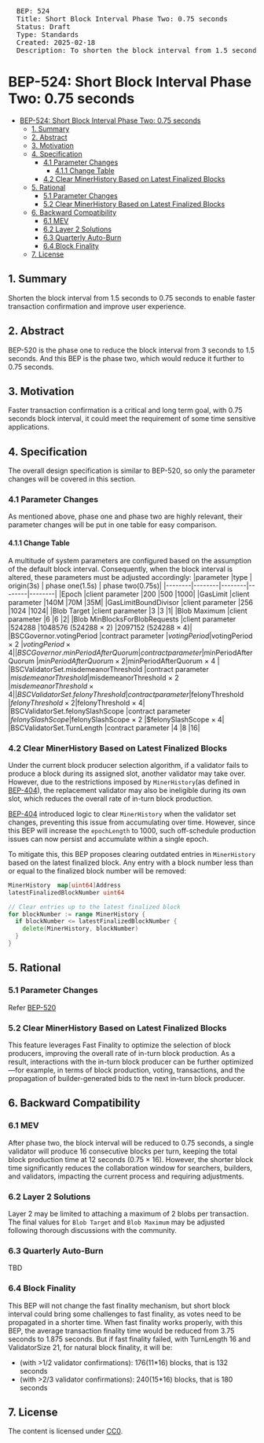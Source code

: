 <pre>
  BEP: 524
  Title: Short Block Interval Phase Two: 0.75 seconds
  Status: Draft
  Type: Standards
  Created: 2025-02-18
  Description: To shorten the block interval from 1.5 seconds to 0.75 seconds.
</pre>

# BEP-524: Short Block Interval Phase Two: 0.75 seconds
- [BEP-524: Short Block Interval Phase Two: 0.75 seconds](#bep-524-short-block-interval-phase-two-075-seconds)
  - [1. Summary](#1-summary)
  - [2. Abstract](#2-abstract)
  - [3. Motivation](#3-motivation)
  - [4. Specification](#4-specification)
    - [4.1 Parameter Changes](#41-parameter-changes)
      - [4.1.1 Change Table](#411-change-table)
    - [4.2 Clear MinerHistory Based on Latest Finalized Blocks](#42-clear-minerhistory-based-on-latest-finalized-blocks)
  - [5. Rational](#5-rational)
    - [5.1 Parameter Changes](#51-parameter-changes)
    - [5.2 Clear MinerHistory Based on Latest Finalized Blocks](#52-clear-minerhistory-based-on-latest-finalized-blocks)
  - [6. Backward Compatibility](#6-backward-compatibility)
    - [6.1 MEV](#61-mev)
    - [6.2 Layer 2 Solutions](#62-layer-2-solutions)
    - [6.3 Quarterly Auto-Burn](#63-quarterly-auto-burn)
    - [6.4 Block Finality](#64-block-finality)
  - [7. License](#7-license)

## 1. Summary
Shorten the block interval from 1.5 seconds to 0.75 seconds to enable faster transaction confirmation and improve user experience.

## 2. Abstract
BEP-520 is the phase one to reduce the block interval from 3 seconds to 1.5 seconds. And this BEP is the phase two, which would reduce it further to 0.75 seconds.

## 3. Motivation
Faster transaction confirmation is a critical and long term goal, with 0.75 seconds block interval, it could meet the requirement of some time sensitive applications.

## 4. Specification
The overall design specification is similar to BEP-520, so only the parameter changes will be covered in this section.

### 4.1 Parameter Changes
As mentioned above, phase one and phase two are highly relevant, their parameter changes will be put in one table for easy comparison.

#### 4.1.1 Change Table
A multitude of system parameters are configured based on the assumption of the default block interval. Consequently, when the block interval is altered, these parameters must be adjusted accordingly:
|parameter |type | origin(3s)  | phase one(1.5s) | phase two(0.75s)|
|--------|--------|--------|--------|--------|
|Epoch  |client parameter |200  |500 |1000|
|GasLimit |client parameter |140M |70M |35M|
|GasLimitBoundDivisor |client parameter |256 |1024 |1024|
|Blob Target  |client parameter |3  |3  |1|
|Blob Maximum |client parameter |6  |6  |2|
|Blob MinBlocksForBlobRequests  |client parameter |524288 |1048576 (524288 × 2) |2097152 (524288 × 4)|
|BSCGovernor.votingPeriod |contract parameter |$votingPeriod  |$votingPeriod × 2 |$votingPeriod × 4|
|BSCGovernor.minPeriodAfterQuorum |contract parameter |$minPeriodAfterQuorum  |$minPeriodAfterQuorum × 2 |$minPeriodAfterQuorum × 4 |
|BSCValidatorSet.misdemeanorThreshold |contract parameter |$misdemeanorThreshold  |$misdemeanorThreshold × 2 |$misdemeanorThreshold × 4|
|BSCValidatorSet.felonyThreshold  |contract parameter |$felonyThreshold  |$felonyThreshold × 2  |$felonyThreshold × 4|
|BSCValidatorSet.felonySlashScope |contract parameter |$felonySlashScope  |$felonySlashScope × 2 |$felonySlashScope × 4|
|BSCValidatorSet.TurnLength  |contract parameter |4  |8  |16|

### 4.2 Clear MinerHistory Based on Latest Finalized Blocks
Under the current block producer selection algorithm, if a validator fails to produce a block during its assigned slot, another validator may take over. However, due to the restrictions imposed by `MinerHistory`(as defined in [BEP-404](./BEP-404.md)), the replacement validator may also be ineligible during its own slot, which reduces the overall rate of in-turn block production.

[BEP-404](./BEP-404.md) introduced logic to clear `MinerHistory` when the validator set changes, preventing this issue from accumulating over time. However, since this BEP will increase the `epochLength` to 1000, such off-schedule production issues can now persist and accumulate within a single epoch.

To mitigate this, this BEP proposes clearing outdated entries in `MinerHistory` based on the latest finalized block. Any entry with a block number less than or equal to the finalized block number will be removed:

```Go
MinerHistory  map[uint64]Address  
latestFinalizedBlockNumber uint64

// Clear entries up to the latest finalized block
for blockNumber := range MinerHistory {
  if blockNumber <= latestFinalizedBlockNumber {
    delete(MinerHistory, blockNumber)
  }
}

```

## 5. Rational
### 5.1 Parameter Changes
Refer [BEP-520](./BEP-520.md)
### 5.2 Clear MinerHistory Based on Latest Finalized Blocks
This feature leverages Fast Finality to optimize the selection of block producers, improving the overall rate of in-turn block production. As a result, interactions with the in-turn block producer can be further optimized—for example, in terms of block production, voting, transactions, and the propagation of builder-generated bids to the next in-turn block producer.

## 6. Backward Compatibility
### 6.1 MEV
After phase two, the block interval will be reduced to 0.75 seconds, a single validator will produce 16 consecutive blocks per turn, keeping the total block production time at 12 seconds (0.75 × 16). However, the shorter block time significantly reduces the collaboration window for searchers, builders, and validators, impacting the current process and requiring adjustments.

### 6.2 Layer 2 Solutions
Layer 2 may be limited to attaching a maximum of 2 blobs per transaction. The final values for  `Blob Target` and `Blob Maximum` may be adjusted following thorough discussions with the community.


### 6.3 Quarterly Auto-Burn
TBD

### 6.4 Block Finality
This BEP will not change the fast finality mechanism, but short block interval could bring some challenges to fast finality, as votes need to be propagated in a shorter time. When fast finality works properly, with this BEP, the average transaction finality time would be reduced from 3.75 seconds to 1.875 seconds.
But if fast finality failed, with TurnLength 16 and ValidatorSize 21, for natural block finality, it will be:
- (with >1/2 validator confirmations):  176(11*16) blocks, that is 132 seconds
- (with >2/3 validator confirmations):  240(15*16) blocks, that is 180 seconds

## 7. License
The content is licensed under [CC0](https://creativecommons.org/publicdomain/zero/1.0/).
